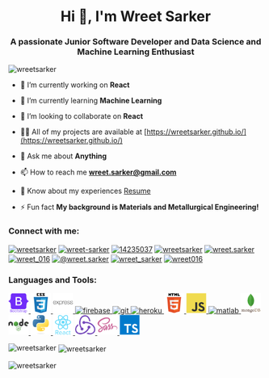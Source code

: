 <h1 align="center">Hi 👋, I'm Wreet Sarker</h1>
<h3 align="center">A passionate Junior Software Developer and Data Science and Machine Learning Enthusiast</h3>

<p align="left"> <img src="https://komarev.com/ghpvc/?username=wreetsarker&label=Profile%20views&color=0e75b6&style=flat" alt="wreetsarker" /> </p>

- 🔭 I’m currently working on **React**

- 🌱 I’m currently learning **Machine Learning**

- 👯 I’m looking to collaborate on **React**

- 👨‍💻 All of my projects are available at [https://wreetsarker.github.io/](https://wreetsarker.github.io/)

- 💬 Ask me about **Anything**

- 📫 How to reach me **wreet.sarker@gmail.com**

- 📄 Know about my experiences [Resume](https://drive.google.com/file/d/1kwsz6jsOFuSDtGwMufd-DYpQLsfEJmzn/view?usp=sharing)

- ⚡ Fun fact **My background is Materials and Metallurgical Engineering!**

<h3 align="left">Connect with me:</h3>
<p align="left">
<a href="https://twitter.com/wreetsarker" target="blank"><img align="center" src="https://logos-world.net/wp-content/uploads/2020/04/Twitter-Emblem.png" alt="wreetsarker" height="30" width="40" /></a>
<a href="https://linkedin.com/in/wreet-sarker" target="blank"><img align="center" src="https://pngimg.com/uploads/linkedIn/linkedIn_PNG38.png" alt="wreet-sarker" height="30" width="40" /></a>
<a href="https://stackoverflow.com/users/14235037" target="blank"><img align="center" src="https://upload.wikimedia.org/wikipedia/commons/thumb/e/ef/Stack_Overflow_icon.svg/768px-Stack_Overflow_icon.svg.png" alt="14235037" height="30" width="40" /></a>
<a href="https://kaggle.com/wreetsarker" target="blank"><img align="center" src="https://c0.klipartz.com/pngpicture/399/47/gratis-png-kaggle-modelado-predictivo-ciencia-de-datos-analisis-predictivo-de-negocios-thumbnail.png" alt="wreetsarker" height="30" width="40" /></a>
<a href="https://fb.com/wreet.sarker" target="blank"><img align="center" src="https://cdn.icon-icons.com/icons2/1826/PNG/512/4202107facebookfblogosocialsocialmedia-115710_115591.png" alt="wreet.sarker" height="30" width="40" /></a>
<a href="https://instagram.com/wreet_016" target="blank"><img align="center" src="https://i.pinimg.com/originals/72/a3/d9/72a3d9408d41335f39e9f014dc35cf44.jpg" alt="wreet_016" height="30" width="40" /></a>
<a href="https://medium.com/@wreet.sarker" target="blank"><img align="center" src="https://miro.medium.com/max/3404/1*jfdwtvU6V6g99q3G7gq7dQ.png" alt="@wreet.sarker" height="30" width="40" /></a>
<a href="https://www.hackerrank.com/wreet_sarker" target="blank"><img align="center" src="https://upload.wikimedia.org/wikipedia/commons/6/65/HackerRank_logo.png" alt="wreet_sarker" height="30" width="40" /></a>
<a href="https://www.leetcode.com/wreet016" target="blank"><img align="center" src="https://ih1.redbubble.net/image.662995398.2784/pp,840x830-pad,1000x1000,f8f8f8.u3.jpg" alt="wreet016" height="30" width="40" /></a>
</p>

<h3 align="left">Languages and Tools:</h3>
<p align="left"> <a href="https://getbootstrap.com" target="_blank"> <img src="https://raw.githubusercontent.com/devicons/devicon/master/icons/bootstrap/bootstrap-plain-wordmark.svg" alt="bootstrap" width="40" height="40"/> </a> <a href="https://www.w3schools.com/css/" target="_blank"> <img src="https://raw.githubusercontent.com/devicons/devicon/master/icons/css3/css3-original-wordmark.svg" alt="css3" width="40" height="40"/> </a> <a href="https://expressjs.com" target="_blank"> <img src="https://raw.githubusercontent.com/devicons/devicon/master/icons/express/express-original-wordmark.svg" alt="express" width="40" height="40"/> </a> <a href="https://firebase.google.com/" target="_blank"> <img src="https://www.vectorlogo.zone/logos/firebase/firebase-icon.svg" alt="firebase" width="40" height="40"/> </a> <a href="https://git-scm.com/" target="_blank"> <img src="https://www.vectorlogo.zone/logos/git-scm/git-scm-icon.svg" alt="git" width="40" height="40"/> </a> <a href="https://heroku.com" target="_blank"> <img src="https://www.vectorlogo.zone/logos/heroku/heroku-icon.svg" alt="heroku" width="40" height="40"/> </a> <a href="https://www.w3.org/html/" target="_blank"> <img src="https://raw.githubusercontent.com/devicons/devicon/master/icons/html5/html5-original-wordmark.svg" alt="html5" width="40" height="40"/> </a> <a href="https://developer.mozilla.org/en-US/docs/Web/JavaScript" target="_blank"> <img src="https://raw.githubusercontent.com/devicons/devicon/master/icons/javascript/javascript-original.svg" alt="javascript" width="40" height="40"/> </a> <a href="https://www.mathworks.com/" target="_blank"> <img src="https://raw.githubusercontent.com/simple-icons/simple-icons/master/icons/mathworks.svg" alt="matlab" width="40" height="40"/> </a> <a href="https://www.mongodb.com/" target="_blank"> <img src="https://raw.githubusercontent.com/devicons/devicon/master/icons/mongodb/mongodb-original-wordmark.svg" alt="mongodb" width="40" height="40"/> </a> <a href="https://nodejs.org" target="_blank"> <img src="https://raw.githubusercontent.com/devicons/devicon/master/icons/nodejs/nodejs-original-wordmark.svg" alt="nodejs" width="40" height="40"/> </a> <a href="https://www.python.org" target="_blank"> <img src="https://raw.githubusercontent.com/devicons/devicon/master/icons/python/python-original.svg" alt="python" width="40" height="40"/> </a> <a href="https://reactjs.org/" target="_blank"> <img src="https://raw.githubusercontent.com/devicons/devicon/master/icons/react/react-original-wordmark.svg" alt="react" width="40" height="40"/> </a> <a href="https://redux.js.org" target="_blank"> <img src="https://raw.githubusercontent.com/devicons/devicon/master/icons/redux/redux-original.svg" alt="redux" width="40" height="40"/> </a> <a href="https://sass-lang.com" target="_blank"> <img src="https://raw.githubusercontent.com/devicons/devicon/master/icons/sass/sass-original.svg" alt="sass" width="40" height="40"/> </a> <a href="https://www.typescriptlang.org/" target="_blank"> <img src="https://raw.githubusercontent.com/devicons/devicon/master/icons/typescript/typescript-original.svg" alt="typescript" width="40" height="40"/> </a> </p>

<p><img align="left" src="https://github-readme-stats.vercel.app/api/top-langs?username=wreetsarker&show_icons=true&locale=en&layout=compact" alt="wreetsarker" /></p>

<p>&nbsp;<img align="center" src="https://github-readme-stats.vercel.app/api?username=wreetsarker&show_icons=true&locale=en" alt="wreetsarker" /></p>

<p><img align="center" src="https://github-readme-streak-stats.herokuapp.com/?user=wreetsarker&" alt="wreetsarker" /></p>

